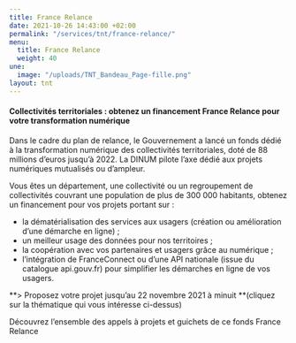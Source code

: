 ```yaml
---
title: France Relance
date: 2021-10-26 14:43:00 +02:00
permalink: "/services/tnt/france-relance/"
menu:
  title: France Relance
  weight: 40
une:
  image: "/uploads/TNT_Bandeau_Page-fille.png"
layout: tnt
---
```


#### Collectivités territoriales : obtenez un financement France Relance pour votre transformation numérique

Dans le cadre du plan de relance, le Gouvernement a lancé un fonds dédié à la transformation numérique des collectivités territoriales, doté de 88 millions d’euros jusqu’à 2022. 
La DINUM pilote l’axe dédié aux projets numériques mutualisés ou d’ampleur. 

Vous êtes un département, une collectivité ou un regroupement de collectivités couvrant une population de plus de 300 000 habitants, obtenez un financement pour vos projets portant sur : 
* la dématérialisation des services aux usagers (création ou amélioration d’une démarche en ligne) ;
* un meilleur usage des données pour nos territoires ;
* la coopération avec vos partenaires et usagers grâce au numérique ;
* l’intégration de FranceConnect ou d’une API nationale (issue du catalogue api.gouv.fr) pour simplifier les démarches en ligne de vos usagers.

**> Proposez votre projet jusqu’au 22 novembre 2021 à minuit **(cliquez sur la thématique qui vous intéresse ci-dessus)

<div class="lien-important">Découvrez l’ensemble des appels à projets et guichets de ce fonds France Relance</div>
